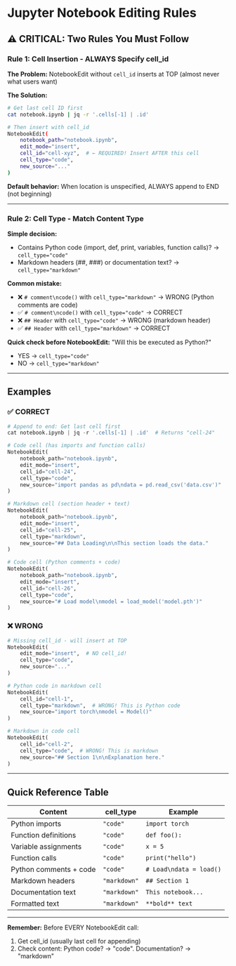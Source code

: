 # Jupyter Notebook Editing Rules

## ⚠️ CRITICAL: Two Rules You Must Follow

### Rule 1: Cell Insertion - ALWAYS Specify cell_id

**The Problem:** NotebookEdit without `cell_id` inserts at TOP (almost never what users want)

**The Solution:**
```bash
# Get last cell ID first
cat notebook.ipynb | jq -r '.cells[-1] | .id'

# Then insert with cell_id
NotebookEdit(
    notebook_path="notebook.ipynb",
    edit_mode="insert",
    cell_id="cell-xyz",  # ← REQUIRED! Insert AFTER this cell
    cell_type="code",
    new_source="..."
)
```

**Default behavior:** When location is unspecified, ALWAYS append to END (not beginning)

---

### Rule 2: Cell Type - Match Content Type

**Simple decision:**
- Contains Python code (import, def, print, variables, function calls)? → `cell_type="code"`
- Markdown headers (##, ###) or documentation text? → `cell_type="markdown"`

**Common mistake:**
- ❌ `# comment\ncode()` with `cell_type="markdown"` → WRONG (Python comments are code)
- ✅ `# comment\ncode()` with `cell_type="code"` → CORRECT
- ❌ `## Header` with `cell_type="code"` → WRONG (markdown header)
- ✅ `## Header` with `cell_type="markdown"` → CORRECT

**Quick check before NotebookEdit:**
"Will this be executed as Python?"
- YES → `cell_type="code"`
- NO → `cell_type="markdown"`

---

## Examples

### ✅ CORRECT
```python
# Append to end: Get last cell first
cat notebook.ipynb | jq -r '.cells[-1] | .id'  # Returns "cell-24"

# Code cell (has imports and function calls)
NotebookEdit(
    notebook_path="notebook.ipynb",
    edit_mode="insert",
    cell_id="cell-24",
    cell_type="code",
    new_source="import pandas as pd\ndata = pd.read_csv('data.csv')"
)

# Markdown cell (section header + text)
NotebookEdit(
    notebook_path="notebook.ipynb",
    edit_mode="insert",
    cell_id="cell-25",
    cell_type="markdown",
    new_source="## Data Loading\n\nThis section loads the data."
)

# Code cell (Python comments + code)
NotebookEdit(
    notebook_path="notebook.ipynb",
    edit_mode="insert",
    cell_id="cell-26",
    cell_type="code",
    new_source="# Load model\nmodel = load_model('model.pth')"
)
```

### ❌ WRONG
```python
# Missing cell_id - will insert at TOP
NotebookEdit(
    edit_mode="insert",  # NO cell_id!
    cell_type="code",
    new_source="..."
)

# Python code in markdown cell
NotebookEdit(
    cell_id="cell-1",
    cell_type="markdown",  # WRONG! This is Python code
    new_source="import torch\nmodel = Model()"
)

# Markdown in code cell
NotebookEdit(
    cell_id="cell-2",
    cell_type="code",  # WRONG! This is markdown
    new_source="## Section 1\n\nExplanation here."
)
```

---

## Quick Reference Table

| Content | cell_type | Example |
|---------|-----------|---------|
| Python imports | `"code"` | `import torch` |
| Function definitions | `"code"` | `def foo():` |
| Variable assignments | `"code"` | `x = 5` |
| Function calls | `"code"` | `print("hello")` |
| Python comments + code | `"code"` | `# Load\ndata = load()` |
| Markdown headers | `"markdown"` | `## Section 1` |
| Documentation text | `"markdown"` | `This notebook...` |
| Formatted text | `"markdown"` | `**bold** text` |

---

**Remember:** Before EVERY NotebookEdit call:
1. Get cell_id (usually last cell for appending)
2. Check content: Python code? → "code". Documentation? → "markdown"
